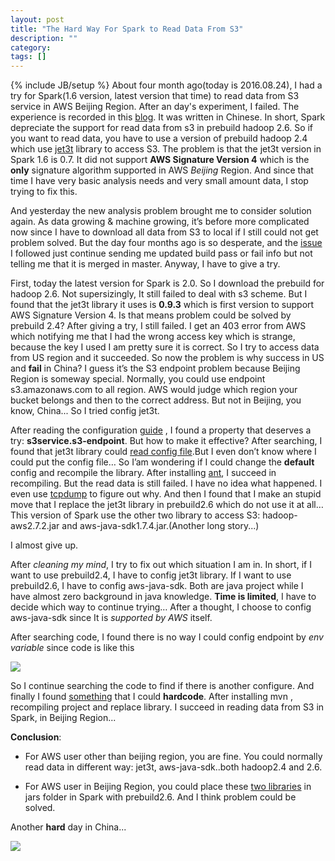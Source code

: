```yaml
---
layout: post
title: "The Hard Way For Spark to Read Data From S3"
description: ""
category: 
tags: []
---
```

{% include JB/setup %}
About four month ago(today is 2016.08.24), I had a try for Spark(1.6 version, latest version that time) to read data from S3 service in AWS Beijing Region. After an day's experiment, I failed. The experience is recorded in this [blog](http://blog.qiuqiu.info/12/04/2016/spark-datesource-s3-beijing-region). It was written in Chinese. In short, Spark depreciate the support for read data from s3 in prebuild hadoop 2.6. So if you want to read data, you have to use a version of prebuild hadoop 2.4 which use [jet3t](http://www.jets3t.org) library to access S3. The problem is that the jet3t version in Spark 1.6 is 0.7. It did not support **AWS Signature Version 4** which is the **only** signature algorithm supported in AWS *Beijing* Region. And since that time I have very basic analysis needs and very small amount data, I stop trying to fix this.

And yesterday the new analysis problem brought me to consider solution again. As data growing & machine growing, it’s before more complicated now since I have to download all data from S3 to local if I still could not get problem solved.  But the day four months ago is so desperate, and the [issue](https://github.com/apache/spark/pull/12004#issuecomment-241820455) I followed just continue sending me updated build pass or fail info but not telling me that it is merged in master. Anyway, I have to give a try.

First, today the latest version for Spark is 2.0. So I download the prebuild for hadoop 2.6. Not supersizingly, It still failed to deal with s3 scheme. But I found that the jet3t library it uses is **0.9.3** which is first version to support AWS Signature Version 4. Is that means problem could be solved by prebuild 2.4? After giving a try, I still failed. I get an 403 error from AWS which notifying me that I had the wrong access key which is strange, because the key I used I am pretty sure it is correct. So I try to access data from US region and it succeeded. So now the problem is why success in US and **fail** in China? I guess it’s the S3 endpoint problem because Beijing Region is someway special. Normally, you could use endpoint s3.amazonaws.com to all region. AWS would judge which region your bucket belongs and then to the correct address. But not in Beijing, you know, China... So I tried config jet3t.

After reading the configuration [guide](https://jets3t.s3.amazonaws.com/toolkit/configuration.html) , I found a property that deserves a try: **s3service.s3-endpoint**. But how to make it effective? After searching, I found that jet3t library could [read config file](https://groups.google.com/forum/#!searchin/jets3t-users/config$20|sort:relevance/jets3t-users/ZFaYT990ZCY/PXc5LsVDSdgJ).But I even don’t know where I could put the config file…  So I’am wondering if I could change the **default** config and recompile the library. After installing [ant](http://ant.apache.org), I succeed in recompiling. But the read data is still failed. I have no idea what happened. I even use [tcpdump](http://www.tcpdump.org) to figure out why.  And then I found that I make an stupid move that I replace the jet3t library in prebuild2.6 which do not use it at all…This version of Spark use the other two library to access S3: hadoop-aws2.7.2.jar and aws-java-sdk1.7.4.jar.(Another long story...)

I almost give up.

After *cleaning my mind*, I try to fix out which situation I am in. In short, if I want to use prebuild2.4, I have to config jet3t library. If I want to use prebuild2.6, I have to config aws-java-sdk. Both are java project while I have almost zero background in java knowledge. **Time is limited**, I have to decide which way to continue trying… After a thought, I choose to config aws-java-sdk since It is *supported by AWS* itself.

After searching code, I found there is no way I could config endpoint by *env variable* since code is like this

![](https://ooo.0o0.ooo/2016/08/23/57bcf8c6d547f.jpeg)


So I continue searching the code to find if there is another configure. And finally I found [something](https://github.com/Kinghack/aws-sdk-java/commit/13583f8af5c8ffd9366281cba2aa7b532d9acba6) that I could **hardcode**. After installing mvn , recompiling project and replace library. I succeed in reading data from S3 in Spark, in Beijing Region...

**Conclusion**:

* For AWS user other than beijing region, you are fine. You could normally read data in different way: jet3t, aws-java-sdk..both hadoop2.4 and 2.6.

* For AWS user in Beijing Region, you could place these [two libraries](https://drive.google.com/file/d/0B-qXPNl4P91rY0tFdHkwdjA3bUU/view?usp=sharing) in jars folder in Spark with prebuild2.6. And I think problem could be solved.

Another **hard** day in China...

![](https://ooo.0o0.ooo/2016/08/23/57bcf8c6da1a3.jpeg)

